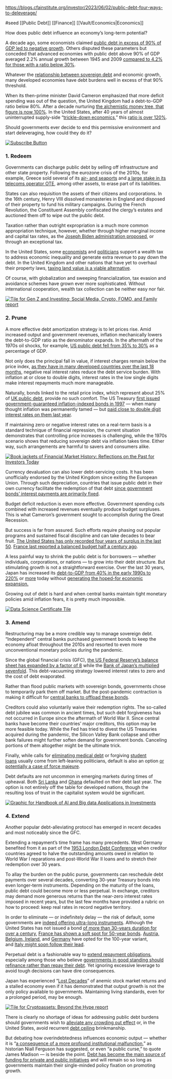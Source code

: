https://blogs.cfainstitute.org/investor/2023/06/02/public-debt-four-ways-to-deleverage/

#seed 
 [[Public Debt]] [[Finance]] [[Vault/Economics|Economics]]
 
How does public debt influence an economy’s long-term potential?

A decade ago, some economists claimed [public debt in excess of 90% of GDP led to negative growth](https://scholar.harvard.edu/rogoff/publications/growth-time-debt). Others disputed these parameters but conceded that advanced economies with public debt above 90% of GDP averaged 2.2% annual growth between 1945 and 2009 [compared to 4.2% for those with a ratio below 30%](https://peri.umass.edu/publication/item/526-does-high-public-debt-consistently-stifle-economic-growth-a-critique-of-reinhart-and-rogoff).

Whatever the [relationship between sovereign debt](https://cepr.org/voxeu/columns/public-debt-and-economic-growth-one-more-time) and economic growth, many developed economies have debt burdens well in excess of that 90% threshold.

When its then-prime minister David Cameron emphasized that more deficit spending was out of the question, the United Kingdom had a debt-to-GDP ratio below 80%. After a decade nurturing [the alchemistic money tree, that figure is now 100%](https://www.economicshelp.org/blog/334/uk-economy/uk-national-debt/). In the United States, after 40 years of almost uninterrupted supply-side “[trickle-down economics](https://www.investopedia.com/terms/t/trickledowntheory.asp),” this [ratio is over 120%](https://fred.stlouisfed.org/series/GFDEGDQ188S).

Should governments ever decide to end this permissive environment and start deleveraging, how could they do it?

[![Subscribe Button](https://i0.wp.com/blogs.cfainstitute.org/investor/files/2019/01/Subscribe-Button-1.png?resize=640%2C270&ssl=1)](https://blogs.cfainstitute.org/investor/follow-the-enterprising-investor/)

### 1. Redeem

Governments can discharge public debt by selling off infrastructure and other state property. Following the eurozone crisis of the 2010s, for example, Greece sold several of its [air- and seaports](https://www.theguardian.com/business/2015/jul/24/greek-debt-crisis-great-greece-fire-sale) and [a large stake in its telecoms operator OTE](https://www.bloomberg.com/news/articles/2014-01-31/deutsche-telekom-said-in-talks-to-buy-greece-s-ote-stake), among other assets, to erase part of its liabilities.

States can also requisition the assets of their citizens and corporations. In the 16th century, Henry VIII dissolved monasteries in England and disposed of their property to fund his military campaigns. During the French Revolution, the Constituent Assembly confiscated the clergy’s estates and auctioned them off to wipe out the public debt.

Taxation rather than outright expropriation is a much more common appropriation technique, however, whether through higher marginal income and capital tax rates, as the [Joseph Biden administration proposed](https://www.pbs.org/newshour/nation/whats-the-so-called-wealth-tax-in-bidens-proposed-bill-and-how-would-it-work), or through an exceptional tax.

In the United States, some [economists](https://itep.org/the-u-s-needs-a-federal-wealth-tax/) and [politicians](https://taxfoundation.org/wealth-tax/) support a wealth tax to address economic inequality and generate extra revenue to pay down the debt. In the United Kingdom and other nations that have yet to overhaul their property laws, [taxing land value is a viable alternative](https://www.ft.com/content/fadfbd9e-29ca-4d53-b69a-2497cc3ed95d).

Of course, with globalization and sweeping financialization, tax evasion and avoidance schemes have grown ever more sophisticated. Without international cooperation, wealth tax collection can be neither easy nor fair.

[![Tile for Gen Z and Investing: Social Media, Crypto, FOMO, and Family report](https://i0.wp.com/blogs.cfainstitute.org/investor/files/2023/05/Gen-z-and-investing-social-media-crypto-fomo-and-family.png?resize=640%2C320&ssl=1)](https://www.cfainstitute.org/research/industry-research/gen-z-investing?s_cid=olm_GenZ_FINRAExec_EI)

### 2. Prune

A more effective debt amortization strategy is to let prices rise. Amid increased output and government revenues, inflation mechanically lowers the debt-to-GDP ratio as the denominator expands. In the aftermath of the 1970s oil shocks, for example, [US public debt fell from 35% to 30%](https://fred.stlouisfed.org/series/GFDEGDQ188S) as a percentage of GDP.

Not only does the principal fall in value, if interest charges remain below the price index, [as they have in many developed countries over the last 18 months](https://www.ft.com/content/c99e31e5-cb71-4fb7-9759-8bec058ed2c6)[,](https://blogs.cfainstitute.org/investor/2023/06/02/public-debt-four-ways-to-deleverage/#_ftn16) negative real interest rates reduce the debt service burden. With inflation at or close to double digits, interest rates in the low single digits make interest repayments much more manageable.

Naturally, bonds linked to the retail price index, which represent about 25% of [UK public debt](https://www.ons.gov.uk/economy/governmentpublicsectorandtaxes/publicsectorfinance/methodologies/thecalculationofinterestpayableongovernmentgilts), provide no such comfort. The US Treasury [first issued government-guaranteed inflation-indexed bonds in 1997](https://treasurydirect.gov/research-center/timeline/tips/) — when many thought inflation was permanently tamed — but [paid close to double digit interest rates on them last year](https://www.washingtonpost.com/business/2022/07/20/buying-inflation-indexed-i-bonds/).

If maintaining zero or negative interest rates on a real-term basis is a standard technique of financial repression, the current situation demonstrates that controlling price increases is challenging, while the 1970s scenario shows that reducing sovereign debt via inflation takes time. Either way, such arrangements are harmful to savers and consumers alike.

[![Book jackets of Financial Market History: Reflections on the Past for Investors Today](https://i0.wp.com/blogs.cfainstitute.org/investor/files/2017/03/Financial-Market-History.jpeg?resize=640%2C335&ssl=1)](https://www.cfainstitute.org/en/research/foundation/2016/financial-market-history/?s_cid=dsp_eiInHouseADS_CFA_EI_banner_1x1)

Currency devaluation can also lower debt-servicing costs. It has been unofficially endorsed by the United Kingdom since exiting the European Union. Through such depreciation, countries that issue public debt in their own currency facilitate the redemption of that debt [since government bonds’ interest payments are primarily fixed](https://www.wallstreetmojo.com/currency-devaluation/).

Budget deficit reduction is even more effective. Government spending cuts combined with increased revenues eventually produce budget surpluses. This is what Cameron’s government sought to accomplish during the Great Recession.

But success is far from assured. Such efforts require phasing out popular programs and sustained fiscal discipline and can take decades to bear fruit. [The United States has only recorded four years of surplus in the last 50](https://www.usgovernmentspending.com/federal_deficit_percent_gdp). [France last reported a balanced budget half a century ago](https://france-inflation.com/deficit_de_la_france.php).

A less painful way to shrink the public debt is for borrowers — whether individuals, corporations, or nations — to grow into their debt structure. But stimulating growth is not a straightforward exercise. Over the last 30 years, Japan has increased its [debt-to-GDP from 40% in the early 1990s to 220%](https://data.worldbank.org/indicator/GC.DOD.TOTL.GD.ZS?locations=JP) or [more](https://tradingeconomics.com/japan/government-debt-to-gdp) today without [generating the hoped-for economic expansion.](https://www.macrotrends.net/countries/JPN/japan/gdp-growth-rate)

Growing out of debt is hard and when central banks maintain tight monetary policies amid inflation fears, it is pretty much impossible.

[![Data Science Certificate Tile](https://i0.wp.com/blogs.cfainstitute.org/investor/files/2023/05/Data-Science-Certificate-Banner-banner-v3-600x150-1.png?resize=600%2C150&ssl=1)](https://store.cfainstitute.org/data-science-for-investment-professionals-certificate/?s_cid=eml_DS2023_EIblog)

### 3. Amend

Restructuring may be a more credible way to manage sovereign debt. “Independent” central banks purchased government bonds to keep the economy afloat throughout the 2010s and resorted to even more unconventional monetary policies during the pandemic.

Since the global financial crisis (GFC), [the US Federal Reserve’s balance sheet has expanded by a factor of 8](https://www.federalreserve.gov/monetarypolicy/bst_recenttrends.htm) while the [Bank of Japan’s multiplied sevenfold](https://tradingeconomics.com/japan/central-bank-balance-sheet). This debt-vacuuming strategy lowered interest rates to zero and the cost of debt evaporated.

Rather than flood public markets with sovereign bonds, governments chose to temporarily park them off market. But the post-pandemic contraction is making it difficult for [central banks to offload these bonds](https://www.omfif.org/2022/10/central-banks-struggle-to-reduce-bloated-balance-sheets/).

Creditors could also voluntarily waive their redemption rights. The so-called debt jubilee was common in ancient times, but such debt forgiveness has not occurred in Europe since the aftermath of World War II. Since central banks have become their countries’ major creditors, this option may be more feasible today. While the Fed has tried to divest the US Treasuries acquired during the pandemic, the Silicon Valley Bank collapse and other bank failures might further soften demand for government bonds. Canceling portions of them altogether might be the ultimate trick.

Finally, while calls for [eliminating medical debt](https://www.nytimes.com/2019/09/21/us/politics/bernie-medical-debt-healthcare.html) or forgiving [student loans](https://www.whitehouse.gov/publicserviceloanforgiveness/) usually come from left-leaning politicians, default is also an option [or potentially a case of force majeure](https://www.wsj.com/articles/yellen-doubts-biden-administration-can-avoid-default-without-congress-b38084c).

Debt defaults are not uncommon in emerging markets during times of upheaval. Both [Sri Lanka](https://www.bloomberg.com/news/articles/2022-05-19/sri-lanka-enters-default-and-warns-inflation-may-surge-to-40) and [Ghana](https://www.reuters.com/world/africa/ghana-announces-external-debt-payment-suspension-slipping-into-default-2022-12-19/) defaulted on their debt last year. The option is not entirely off the table for developed nations, though the resulting loss of trust in the capitalist system would be significant.

[![Graphic for Handbook of AI and Big data Applications in Investments](https://i0.wp.com/blogs.cfainstitute.org/investor/files/2023/04/AI-Handbook-Tile.png?resize=640%2C334&ssl=1)](https://www.cfainstitute.org/en/research/foundation/2023/ai-and-big-data-in-investments-handbook/?s_cid=dsp_eiInHouseADS_CFA_EI_banner_1x1)

### 4. Extend

Another popular debt-alleviating protocol has emerged in recent decades and most noticeably since the GFC.

Extending a repayment’s time frame has many precedents. West Germany benefited from it as part of the [1953 London Debt Conference](https://en.wikipedia.org/wiki/London_Agreement_on_German_External_Debts) when creditor countries agreed to halve the outstanding amounts owed in relation to World War I reparations and post-World War II loans and to stretch their redemption over 30 years.

To allay the burden on the public purse, governments can reschedule debt payments over several decades, converting 30-year Treasury bonds into even longer-term instruments. Depending on the maturity of the loans, public debt could become more or less perpetual. In exchange, creditors may demand more generous returns than the near-zero interest rates imposed in recent years, but the last few months have provided a rubric on how to proceed: keep real rates in record negative territory.

In order to eliminate — or indefinitely delay — the risk of default, some governments are [indeed offering ultra-long instruments](https://fortune.com/2019/08/23/ultra-long-century-bonds/). Although the United States has not issued a bond [of more than 30-years duration for over a century](https://www.spglobal.com/marketintelligence/en/news-insights/latest-news-headlines/yellen-faces-major-hurdles-to-issue-of-50-year-bond-that-mnuchin-passed-over-62228383), [France has shown a soft spot for 50-year bonds](https://www.reuters.com/article/markets-france-bond/france-to-issue-new-50-year-benchmark-bond-idUSPAB00821520100309). [Austria, Belgium, Ireland](https://moneyweek.com/investments/bonds/government-bonds/602086/why-would-anyone-ever-buy-a-100-year-bond), and [Germany](https://www.reuters.com/world/americas/ultra-long-bonds-are-back-force-rock-bottom-rates-create-sweet-spot-2021-01-18/) have opted for the 100-year variant, and [Italy might soon follow their lead](https://www.bloomberg.com/news/articles/2021-02-11/draghi-euphoria-has-market-talking-about-italian-century-bonds).

Perpetual debt is a fashionable way to [extend repayment obligations](https://blogs.cfainstitute.org/investor/2021/09/08/perpetual-debt-is-already-here/), especially among those who believe [governments in good standing should refinance rather than repay their debt](https://www.forbes.com/sites/francescoppola/2018/04/17/everything-youve-been-told-about-government-debt-is-wrong/). Yet ignoring excessive leverage to avoid tough decisions can have dire consequences.

Japan has experienced “[Lost Decades](https://www.marketwatch.com/story/lessons-from-japans-lost-decades-2020-01-02)” of anemic stock market returns and a stalled economy even if it has demonstrated that output growth is not the only policy available to governments. Maintaining living standards, even for a prolonged period, may be enough.

[![Tile for Cryptoassets: Beyond the Hype report](https://i0.wp.com/blogs.cfainstitute.org/investor/files/2023/01/Crypto_assets.png?resize=640%2C334&ssl=1)](https://www.cfainstitute.org/research/industry-research/cryptoassets-beyond-the-hype?s_cid=olm_CryptoBeyond_PR)

There is clearly no shortage of ideas for addressing public debt burdens should governments wish to [alleviate any crowding out effect](https://www.investopedia.com/terms/c/crowdingouteffect.asp) or, in the United States, avoid recurrent [debt ceiling](https://www.cfr.org/backgrounder/what-happens-when-us-hits-its-debt-ceiling) brinkmanship.

But debating how overindebtedness influences economic output — whether it is “[a consequence of a more profound institutional malfunction,](https://www.penguinrandomhouse.com/books/313194/the-great-degeneration-by-niall-ferguson/)” as historian Niall Ferguson has suggested, or even “a public curse,” to quote James Madison — is beside the point. [Debt has become the main source of funding for private and public initiatives](https://blogs.cfainstitute.org/investor/2021/03/24/capitalism-is-dead-long-live-debtism/) and will remain so so long as governments maintain their single-minded policy fixation on promoting growth.